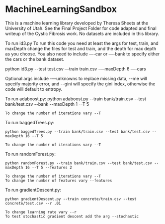 # MachineLearningSandbox

This is a machine learning library developed by Theresa Sheets at the University of Utah. See the Final Project Folder for code adapted and final writeup of the Cystic Fibrosis work. No datasets are included in this library. 


To run id3.py
To run this code you need at least the args for test, train, and maxDepth change the files for test and train, and the depth for max depth as you choose.
You also need to include —-car or —-bank to specify either the cars or the bank dataset.

python id3.py --test test.csv —train train.csv -—maxDepth 6 —-cars

Optional args include -—unknowns to replace missing data, --me will specify majority error, and --gini will specify the gini index, otherwise the code will default to entropy.  



To run adaboost.py:
	python adaboost.py --train bank/train.csv --test bank/test.csv --bank --maxDepth 1 --T 5
	
	To change the number of iterations vary --T

To run baggedTrees.py:

	python baggedTrees.py --train bank/train.csv --test bank/test.csv --maxDepth 16 --T 5

	To change the number of iterations vary --T


To run randomForest.py:

	python randomForest.py --train bank/train.csv --test bank/test.csv --maxDepth 16 --T 5 --features 2

	To change the number of iterations vary --T
	To change the number of features vary --features



To run gradientDescent.py:

	python gradientDescent.py --train concrete/train.csv --test concrete/test.csv --r .01

	To change learning rate vary --r
	To test stochastic gradient descent add the arg --stochastic
